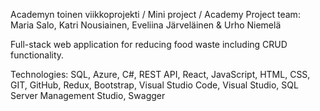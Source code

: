 ﻿Academyn toinen viikkoprojekti / Mini project / Academy
Project team: Maria Salo, Katri Nousiainen, Eveliina Järveläinen & Urho Niemelä

Full-stack web application for reducing food waste including CRUD functionality.

Technologies: SQL, Azure, C#, REST API, React, JavaScript, HTML, CSS, GIT, GitHub, Redux, Bootstrap, Visual Studio Code, Visual Studio, SQL Server Management Studio, Swagger 
